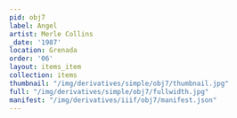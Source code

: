 ```yaml
---
pid: obj7
label: Angel
artist: Merle Collins
_date: '1987'
location: Grenada
order: '06'
layout: items_item
collection: items
thumbnail: "/img/derivatives/simple/obj7/thumbnail.jpg"
full: "/img/derivatives/simple/obj7/fullwidth.jpg"
manifest: "/img/derivatives/iiif/obj7/manifest.json"
---
```

